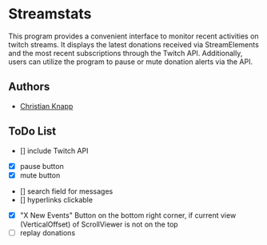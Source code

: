 
# Streamstats

This program provides a convenient interface to monitor recent activities on twitch streams. It displays the latest donations received via StreamElements and the most recent subscriptions through the Twitch API. Additionally, users can utilize the program to pause or mute donation alerts via the API.


## Authors

- [Christian Knapp](https://www.github.com/schmolldechse)


## ToDo List

- [] include Twitch API
- [X] pause button
- [X] mute button
- [] search field for messages 
- [] hyperlinks clickable
- [X] "X New Events" Button on the bottom right corner, if current view (VerticalOffset) of ScrollViewer is not on the top
- [ ] replay donations 
